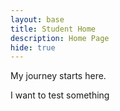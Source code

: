 ```yaml
---
layout: base
title: Student Home 
description: Home Page
hide: true
---
```


My journey starts here.


I want to test something